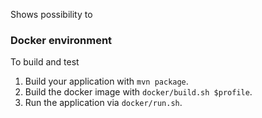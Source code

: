 Shows possibility to 

### Docker environment
To build and test

1. Build your application with `mvn package`.
2. Build the docker image with `docker/build.sh $profile`.
3. Run the application via `docker/run.sh`.


